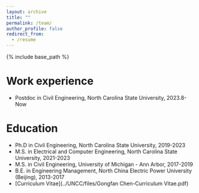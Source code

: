 ```yaml
---
layout: archive
title: ""
permalink: /team/
author_profile: false
redirect_from:
  - /resume
---
```


{% include base_path %}

Work experience
======
* Postdoc in Civil Engineering, North Carolina State University, 2023.8-Now

Education
======
* Ph.D in Civil Engineering, North Carolina State University, 2019-2023
* M.S. in Electrical and Computer Engineering, North Carolina State University, 2021-2023
* M.S. in Civil Engineering, University of Michigan - Ann Arbor, 2017-2019
* B.E. in Engineering Management, North China Electric Power University (Beijing), 2013-2017
* [Curriculum Vitae](../UNCC/files/Gongfan Chen-Curriculum Vitae.pdf)
